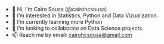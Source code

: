 - 👋 Hi, I’m Cairo Sousa (@cairohcsousa)
- 👀 I’m interested in Statistics, Python and Data Vizualization.
- 🌱 I’m currently learning more Python
- 💞️ I’m looking to collaborate on Data Science projects
- 📫 Reach me by email: cairohcsousa@gmail.com

<!---
cairohcsousa/cairohcsousa is a ✨ special ✨ repository because its `README.md` (this file) appears on your GitHub profile.
You can click the Preview link to take a look at your changes.
--->

